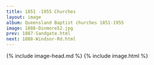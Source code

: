 ```yaml
---
title: 1851 -1955 Churches
layout: image
album: Queensland Baptist churches 1851-1955
image: 1888-Dinmore52.jpg
prev: 1887-Sandgate.html
next: 1888-Windsor-Rd.html
---
```

 {% include image-head.md %}
{% include image.html %}